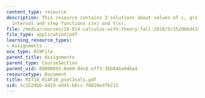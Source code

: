 ```yaml
---
content_type: resource
description: This resource contains 3 solutions about values of c, g(x)= x over the
  interval and step functions s(x) and t(x).
file: /media/courses/18-014-calculus-with-theory-fall-2010/5c152dbbd419ed45b6ccf8810edf6211_MIT18_014F10_pset3sols.pdf
file_type: application/pdf
learning_resource_types:
- Assignments
ocw_type: OCWFile
parent_title: Assignments
parent_type: CourseSection
parent_uid: 09800893-0e69-84c6-eff3-3bb84ba9d6a4
resourcetype: Document
title: MIT18_014F10_pset3sols.pdf
uid: 5c152dbb-d419-ed45-b6cc-f8810edf6211
---
```

